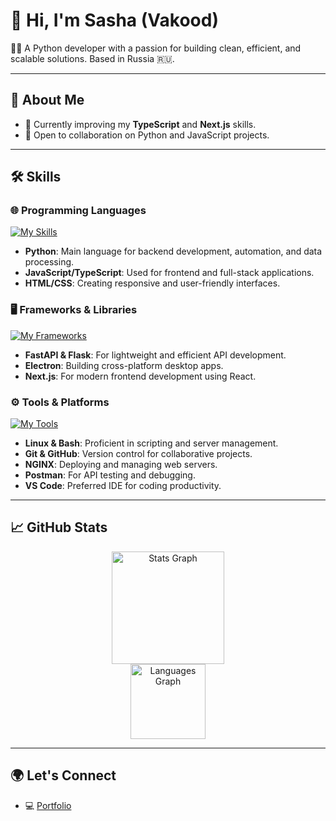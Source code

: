 # 👋 Hi, I'm Sasha (Vakood)  
👨‍💻 A Python developer with a passion for building clean, efficient, and scalable solutions. Based in Russia 🇷🇺.  

---

## 🚀 About Me  
- 🌱 Currently improving my **TypeScript** and **Next.js** skills.  
- 💼 Open to collaboration on Python and JavaScript projects.  

---

## 🛠️ Skills  

### 🌐 Programming Languages  
[![My Skills](https://skillicons.dev/icons?i=python,html,css,js,ts,nodejs)](https://skillicons.dev)  

- **Python**: Main language for backend development, automation, and data processing.  
- **JavaScript/TypeScript**: Used for frontend and full-stack applications.  
- **HTML/CSS**: Creating responsive and user-friendly interfaces.  

### 🖥️ Frameworks & Libraries  
[![My Frameworks](https://skillicons.dev/icons?i=fastapi,flask,electron,nextjs)](https://skillicons.dev)  

- **FastAPI & Flask**: For lightweight and efficient API development.  
- **Electron**: Building cross-platform desktop apps.  
- **Next.js**: For modern frontend development using React.  

### ⚙️ Tools & Platforms  
[![My Tools](https://skillicons.dev/icons?i=linux,bash,git,github,nginx,vscode,postman)](https://skillicons.dev)  

- **Linux & Bash**: Proficient in scripting and server management.  
- **Git & GitHub**: Version control for collaborative projects.  
- **NGINX**: Deploying and managing web servers.  
- **Postman**: For API testing and debugging.  
- **VS Code**: Preferred IDE for coding productivity.  

---

## 📈 GitHub Stats  

<div align="center">
  <img src="https://github-readme-stats.vercel.app/api?username=Vakood&hide_title=false&hide_rank=false&show_icons=true&include_all_commits=true&count_private=true&disable_animations=false&theme=radical&locale=en&hide_border=false" height="180" alt="Stats Graph" />
</div>

<div align="center">
  <img src="https://github-readme-stats.vercel.app/api/top-langs?username=Vakood&locale=en&hide_title=false&layout=compact&card_width=320&langs_count=5&theme=radical&hide_border=false" height="120" alt="Languages Graph" />
</div>

---

## 🌍 Let's Connect  
- 💻 [Portfolio](https://vakood.dev)  
